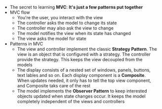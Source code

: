 - The secret to learning **MVC**: **It's just a few patterns put together**
- MVC flow
  - You're the user, you interact with the view
  - The controller asks the model to change its state
  - The controller may also ask the view to change
  - The model notifies the view when its state has changed
  - The view asks the model for state
- Patterns in MVC
  - The view and controller implement the classic **Strategy Pattern**. The view is an object that is configured with a strategy. The controller provide the strategy. This keeps the view decoupled from the models
  - The display consists of a nested set of windows, panels, buttons, text lables and so on. Each display component is a **Composite**. When updates needed, it only has to tell the top view component, and Composite taks care of the rest
  - The model implements the **Observer Pattern** to keep interested objects updated when state changes occur. It keeps the model completely independent of the views and controllers
